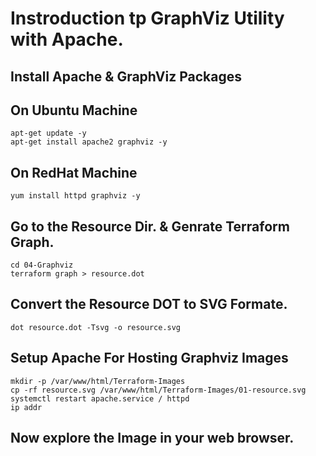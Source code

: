 
# Instroduction tp GraphViz Utility with Apache. 

## Install Apache & GraphViz Packages

## On Ubuntu Machine 
```
apt-get update -y 
apt-get install apache2 graphviz -y 
```



## On RedHat Machine 
```
yum install httpd graphviz -y 
```

## Go to the Resource Dir. & Genrate Terraform Graph. 
```
cd 04-Graphviz
terraform graph > resource.dot
```

## Convert the Resource DOT to SVG Formate.
```
dot resource.dot -Tsvg -o resource.svg
```

## Setup Apache For Hosting Graphviz Images 
```
mkdir -p /var/www/html/Terraform-Images
cp -rf resource.svg /var/www/html/Terraform-Images/01-resource.svg
systemctl restart apache.service / httpd
ip addr 
```

## Now explore the Image in your web browser.

